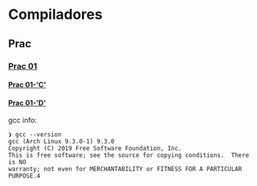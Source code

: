 # Compiladores
## Prac
### [Prac 01](/prac1/)
#### [Prac 01-'C'](/prac1/eg-C.c)
#### [Prac 01-'D'](/prac1/eg-C.c)

gcc info:
```
❯ gcc --version
gcc (Arch Linux 9.3.0-1) 9.3.0
Copyright (C) 2019 Free Software Foundation, Inc.
This is free software; see the source for copying conditions.  There is NO
warranty; not even for MERCHANTABILITY or FITNESS FOR A PARTICULAR PURPOSE.4
```
